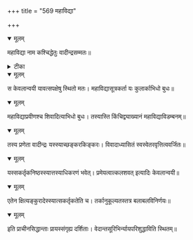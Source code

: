 +++
title = "569 महाविद्या"

+++


<details open><summary>मूलम्</summary>

महाविद्या नाम कश्चिद्धेतुः वादीन्द्रसम्मतः॥
</details>



<details><summary>टीका</summary>

स. सि.[4-49]
</details>



<details open><summary>मूलम्</summary>

स केवलान्वयी यावत्सपक्षेषु स्थितो मतः। महाविद्यासूत्रकर्ता यः कुलार्काभिधो बुधः॥
</details>



<details open><summary>मूलम्</summary>

महाविद्याप्रवीणश्च शिवादित्याभिधो बुधः। तस्यास्ति किंचिद्व्याख्यानं महाविद्याविडम्बनम्॥
</details>



<details open><summary>मूलम्</summary>

तस्य प्रणेता वादीन्द्रः यस्स्याच्छङ्करकिङ्करः। विवादाध्यासितं स्वस्वेतरवृत्तित्ववर्जितः॥
</details>



<details open><summary>मूलम्</summary>

यस्सकर्तृकनिष्ठस्स्यात्तस्याधिकरणं भवेत्। प्रमेयत्वात्कलशवत् इत्यादिः केवलान्वयी॥
</details>



<details open><summary>मूलम्</summary>

एतेन क्षित्यङ्कुरादेस्स्यात्सकर्तृकतेति च। तर्कानुकूल्यतस्तत्र बलाबलविनिर्णयः॥
</details>



<details open><summary>मूलम्</summary>

इति प्राचीनसिद्धान्ताः प्रायस्संगृह्य दर्शिताः। वेदान्तसूरिभिर्न्यायपरिशुद्धाविति स्थितम्॥
</details>

